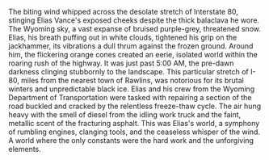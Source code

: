 The biting wind whipped across the desolate stretch of Interstate 80, stinging Elias Vance's exposed cheeks despite the thick balaclava he wore.  The Wyoming sky, a vast expanse of bruised purple-grey, threatened snow.  Elias, his breath puffing out in white clouds, tightened his grip on the jackhammer, its vibrations a dull thrum against the frozen ground.  Around him, the flickering orange cones created an eerie, isolated world within the roaring rush of the highway.  It was just past 5:00 AM, the pre-dawn darkness clinging stubbornly to the landscape.  This particular stretch of I-80, miles from the nearest town of Rawlins, was notorious for its brutal winters and unpredictable black ice. Elias and his crew from the Wyoming Department of Transportation were tasked with repairing a section of the road buckled and cracked by the relentless freeze-thaw cycle. The air hung heavy with the smell of diesel from the idling work truck and the faint, metallic scent of the fracturing asphalt.  This was Elias's world, a symphony of rumbling engines, clanging tools, and the ceaseless whisper of the wind.  A world where the only constants were the hard work and the unforgiving elements.
